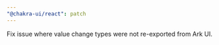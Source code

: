 ```yaml
---
"@chakra-ui/react": patch
---
```


Fix issue where value change types were not re-exported from Ark UI.
